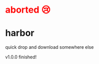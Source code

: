 # <font color=red>aborted 😢</font>
# harbor
quick drop and download somewhere else

v1.0.0 finished!
